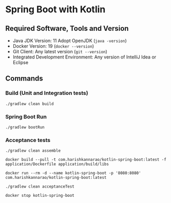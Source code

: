 # Spring Boot with Kotlin

## Required Software, Tools and Version
* Java JDK Version: 11 Adopt OpenJDK (`java -version`)
* Docker Version: 19 (`docker --version`)
* Git Client: Any latest version (`git --version`)
* Integrated Development Environment: Any version of IntelliJ Idea or Eclipse

## Commands

### Build (Unit and Integration tests)

    ./gradlew clean build

### Spring Boot Run
    
    ./gradlew bootRun
    
### Acceptance tests

    ./gradlew clean assemble
    
    docker build --pull -t com.harishkannarao/kotlin-spring-boot:latest -f application/Dockerfile application/build/libs
    
    docker run --rm -d --name kotlin-spring-boot -p '8080:8080' com.harishkannarao/kotlin-spring-boot:latest
    
    ./gradlew clean acceptanceTest
    
    docker stop kotlin-spring-boot
